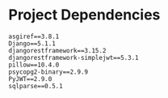 # Project Dependencies

```
asgiref==3.8.1
Django==5.1.1
djangorestframework==3.15.2
djangorestframework-simplejwt==5.3.1
pillow==10.4.0
psycopg2-binary==2.9.9
PyJWT==2.9.0
sqlparse==0.5.1
```

